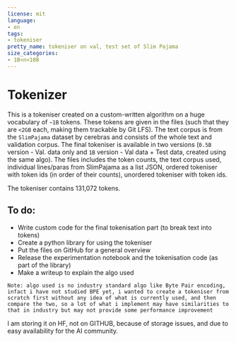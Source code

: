 ```yaml
---
license: mit
language:
- en
tags:
- tokeniser
pretty_name: tokeniser on val, test set of Slim Pajama
size_categories:
- 1B<n<10B
---
```


# Tokenizer

This is a tokeniser created on a custom-written algorithm on a huge vocabulary of `~1B` tokens. These tokens are given in the files (such that they are `<2GB` each, making them trackable by Git LFS). The text corpus is from the `SlimPajama` dataset by cerebras and consists of the whole text and validation corpus.
The final tokeniser is available in two versions (`0.5B` version - Val. data only and `1B` version - Val data + Test data, created using the same algo).
The files includes the token counts, the text corpus used, individual lines/paras from SlimPajama as a list JSON, ordered tokeniser with token ids (in order of their counts), unordered tokeniser  with token ids.

The tokeniser contains 131,072 tokens. 

## To do:
- Write custom code for the final tokenisation part (to break text into tokens)
- Create a python library for using the tokeniser
- Put the files on GitHub for a general overview
- Release the experimentation notebook and the tokenisation code (as part of the library)
- Make a writeup to explain the algo used

`Note: algo used is no industry standard algo like Byte Pair encoding, infact i have not studied BPE yet, i wanted to create a tokeniser from scratch first without any idea of what is currently used, and then compare the two, so a lot of what i implement may have similarities to that in industry but may not provide some performance improvement`

I am storing it on HF, not on GITHUB, because of storage issues, and due to easy availability for the AI community.